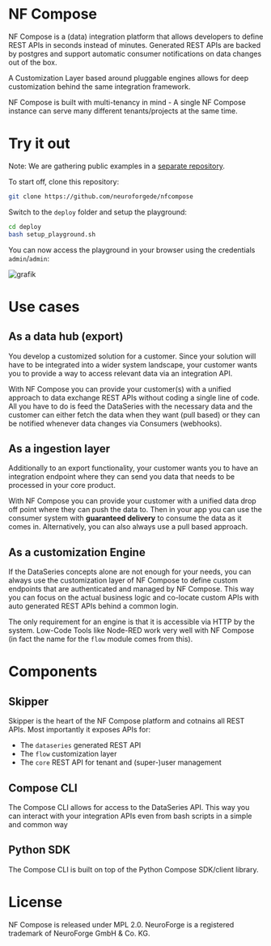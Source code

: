 # NF Compose

NF Compose is a (data) integration platform that allows developers to define REST APIs in seconds instead of
minutes. Generated REST APIs are backed by postgres and support automatic consumer notifications on data changes out
of the box.

A Customization Layer based around pluggable engines allows for deep customization behind the same integration framework.

NF Compose is built with multi-tenancy in mind - A single NF Compose instance can serve many different tenants/projects
at the same time.

# Try it out

Note: We are gathering public examples in a [separate repository](https://github.com/neuroforgede/nfcompose-examples).

To start off, clone this repository:

```bash
git clone https://github.com/neuroforgede/nfcompose
```

Switch to the `deploy` folder and setup the playground:

```bash
cd deploy
bash setup_playground.sh
```

You can now access the playground in your browser using the credentials `admin`/`admin`:

![grafik](https://github.com/neuroforgede/nfcompose/assets/719760/d4af576b-bf94-446c-8432-bb35f20aac02)

# Use cases

## As a data hub (export)

You develop a customized solution for a customer. Since your solution will have to be integrated into a wider
system landscape, your customer wants you to provide a way to access relevant data via an integration API.

With NF Compose you can provide your customer(s) with a unified approach to data exchange REST APIs without coding
a single line of code. All you have to do is feed the DataSeries with the necessary data and the customer can either
fetch the data when they want (pull based) or they can be notified whenever data changes via Consumers (webhooks).

## As a ingestion layer

Additionally to an export functionality, your customer wants you to have an integration endpoint where they
can send you data that needs to be processed in your core product.

With NF Compose you can provide your customer with a unified data drop off point where they can push the data to.
Then in your app you can use the consumer system with **guaranteed delivery** to consume the data as it comes in.
Alternatively, you can also always use a pull based approach.

## As a customization Engine

If the DataSeries concepts alone are not enough for your needs, you can always use the customization layer of NF Compose
to define custom endpoints that are authenticated and managed by NF Compose. This way you can focus on the
actual business logic and co-locate custom APIs with auto generated REST APIs behind a common login.

The only requirement for an engine is that it is accessible via HTTP by the system. 
Low-Code Tools like Node-RED work very well with NF Compose (in fact the name for the `flow` module comes from this).

# Components
## Skipper

Skipper is the heart of the NF Compose platform and cotnains all REST APIs. Most importantly it exposes APIs for:

- The `dataseries` generated REST API
- The `flow` customization layer
- The `core` REST API for tenant and (super-)user management

## Compose CLI

The Compose CLI allows for access to the DataSeries API. This way you can interact with your integration APIs even
from bash scripts in a simple and common way

## Python SDK

The Compose CLI is built on top of the Python Compose SDK/client library.

# License

NF Compose is released under MPL 2.0. NeuroForge is a registered trademark of NeuroForge GmbH & Co. KG.
